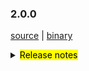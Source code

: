 ### 2.0.0

 [source](https://github.com/seata/seata/archive/v2.0.0.zip) |
 [binary](https://github.com/seata/seata/releases/download/v2.0.0/seata-server-2.0.0.zip) 

<details>
  <summary><mark>Release notes</mark></summary>

### Seata 2.0.0

Seata 2.0.0 发布。

Seata 是一款开源的分布式事务解决方案，提供高性能和简单易用的分布式事务服务。

此版本更新如下：

### feature：
  - [[#5165](https://github.com/seata/seata/pull/5165)] TCC结构拆分，支持API方式接入。增加集成层模块（seata-integration-tx-api），对事务流程定义以及代理部分增强。

### bugfix：
  - [[#5266](https://github.com/seata/seata/pull/5265)] 修复控制台全局锁查询接口查到了已释放的锁
  - [[#5282](https://github.com/seata/seata/pull/5282)] 修复并行rm请求处理时数组索引越界问题
  - [[#5294](https://github.com/seata/seata/pull/5294)] 修复AT模式下pgsql/oracle的主键列自增的问题

### optimize：
  - [[#4858](https://github.com/seata/seata/pull/4858)] 重构优化 SessionManager 用法
  - [[#4881](https://github.com/seata/seata/pull/4881)] 重新划分 SessionManager和SessionLifecycleListener 用法
  - [[#5273](https://github.com/seata/seata/pull/5273)] 优化`protobuf-maven-plugin`插件的编译配置，解决高版本的命令行过长问题
  - [[#5278](https://github.com/seata/seata/pull/5278)] 清理sessionmanager多例模式遗留代码

### test：
  - [[#1234](https://github.com/seata/seata/pull/1234)] 样例，后续请删除


### Contributors:

非常感谢以下 contributors 的代码贡献。若有无意遗漏，请报告。

  - [slievrly](https://github.com/slievrly)
  - [Bughue](https://github.com/Bughue)
  - [GoodBoyCoder](https://github.com/GoodBoyCoder)
  - [a364176773](https://github.com/a364176773)
  - [isharpever](https://github.com/isharpever)

同时，我们收到了社区反馈的很多有价值的issue和建议，非常感谢大家。


#### Link

  - **Seata:** https://github.com/seata/seata  
  - **Seata-Samples:** https://github.com/seata/seata-samples   
  - **Release:** https://github.com/seata/seata/releases
  - **WebSite:** https://seata.io

</details>

